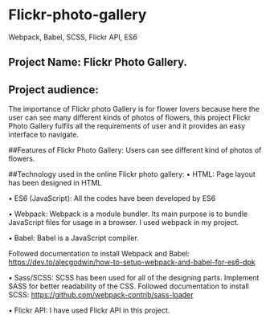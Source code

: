 # Flickr-photo-gallery
Webpack, Babel, SCSS, Flickr API, ES6

## Project Name:  Flickr Photo Gallery.

## Project audience: 
The importance of Flickr photo Gallery is for flower lovers because here the user can see many different kinds of photos of flowers, this project Flickr Photo Gallery fulfils all the requirements of user and it provides an easy interface to navigate.

##Features of Flickr Photo Gallery:
Users can see different kind of photos of flowers.

##Technology used in the online Flickr photo gallery:
•	HTML: Page layout has been designed in HTML

•	ES6 (JavaScript): All the codes have been developed by ES6

•	Webpack: Webpack is a module bundler. Its main purpose is to bundle JavaScript files for usage in a browser.  I used webpack in my project.

•	Babel: Babel is a JavaScript compiler. 

Followed documentation to install Webpack and Babel: https://dev.to/alecgodwin/how-to-setup-webpack-and-babel-for-es6-dpk

•	Sass/SCSS: SCSS has been used for all of the designing parts. Implement SASS for better readability of the CSS. 
Followed documentation to install SCSS:  https://github.com/webpack-contrib/sass-loader

•	Flickr API: I have used Flickr API in this project. 



